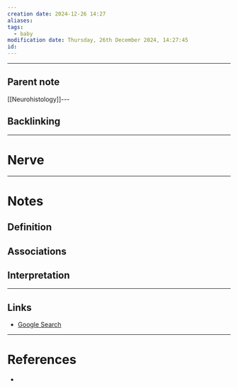 ```yaml
---
creation date: 2024-12-26 14:27
aliases: 
tags:
  - baby
modification date: Thursday, 26th December 2024, 14:27:45
id:
---
```

---

## Parent note
[[Neurohistology]]---
## Backlinking


---
# Nerve


---
# Notes

## Definition

## Associations

## Interpretation

---
## Links
- [Google Search](https://www.google.com/search?q=Nerve)

---
# References
+ 
